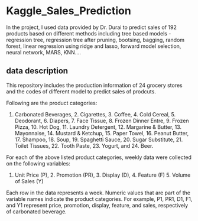 # Kaggle_Sales_Prediction

In the project, I used data provided by Dr. Durai to predict sales of 192 products based on different methods including tree based models - regression tree, regression tree after pruning, bootsing, bagging, random forest, linear regression using ridge and lasso, forward model selection, neural network, MARS, KNN....

## data description
This repository includes the production information of 24 grocery stores and the codes of different model to predict sales of prodcuts.

Following are the product categories:
1. Carbonated Beverages, 2. Cigarettes, 3. Coffee, 4. Cold Cereal, 5. Deodorant, 6. Diapers, 7. Face Tissue, 8. Frozen Dinner Entre, 9. Frozen Pizza, 10. Hot Dog, 11. Laundry Detergent, 12. Margarine & Butter, 13. Mayonnaise, 14. Mustard & Ketchup, 15. Paper Towel, 16. Peanut Butter, 17. Shampoo, 18. Soup, 19. Spaghetti Sauce, 20. Sugar Substitute, 21. Toilet Tissues, 22. Tooth Paste, 23. Yogurt, and 24. Beer.

For each of the above listed product categories, weekly data were collected on the following variables:
1. Unit Price (P), 2. Promotion (PR), 3. Display (D), 4. Feature (F) 5. Volume of Sales (Y)

Each row in the data represents a week.
Numeric values that are part of the variable names indicate the product categories. For example, P1, PR1, D1, F1, and Y1 represent price, promotion, display, feature, and sales, respectively of carbonated beverage.

